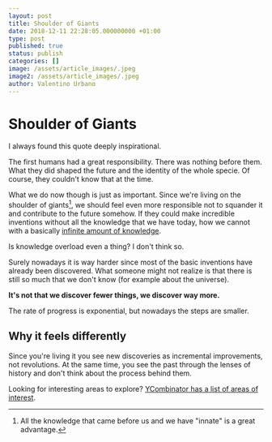 ```yaml
---
layout: post
title: Shoulder of Giants
date: 2018-12-11 22:28:05.000000000 +01:00
type: post
published: true
status: publish
categories: []
image: /assets/article_images/.jpeg
image2: /assets/article_images/.jpeg
author: Valentino Urbano
---
```


# Shoulder of Giants

I always found this quote deeply inspirational.

The first humans had a great responsibility. There was nothing before them. What they did shaped the future and the identity of the whole specie. Of course, they couldn't know that at the time.

What we do now though is just as important. Since we're living on the shoulder of giants[^0], we should feel even more responsible not to squander it and contribute to the future somehow. If they could make incredible inventions without all the knowledge that we have today, how we cannot with a basically [infinite amount of knowledge][0].

Is knowledge overload even a thing? I don't think so.

Surely nowadays it is way harder since most of the basic inventions have already been discovered. What someone might not realize is that there is still so much that we don't know (for example about the universe).

**It's not that we discover fewer things, we discover way more.**

The rate of progress is exponential, but nowadays the steps are smaller.

## Why it feels differently

Since you're living it you see new discoveries as incremental improvements, not revolutions. At the same time, you see the past through the lenses of history and don't think about the process behind them.

Looking for interesting areas to explore? [YCombinator has a list of areas of interest][1].

[^0]: All the knowledge that came before us and we have "innate" is a great advantage.

[0]: https://wikipedia.com
[1]: https://www.ycombinator.com/rfs/
